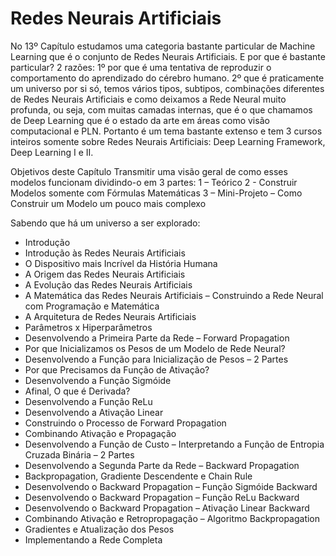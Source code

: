 # Redes Neurais Artificiais

No 13º Capítulo estudamos uma categoria bastante particular de Machine Learning que é o conjunto de Redes Neurais Artificiais.
E por que é bastante particular? 2 razões: 1º por que é uma tentativa de reproduzir o comportamento do aprendizado do cérebro humano. 2º que é praticamente um universo por si só, temos vários tipos, subtipos, combinações diferentes de Redes Neurais Artificiais e como deixamos a Rede Neural muito profunda, ou seja, com muitas camadas internas, que é o que chamamos de Deep Learning que é o estado da arte em áreas como visão computacional e PLN. 
Portanto é um tema bastante extenso e tem 3 cursos inteiros somente sobre Redes Neurais Artificiais: Deep Learning Framework, Deep Learning I e II.

Objetivos deste Capítulo
Transmitir uma visão geral de como esses modelos funcionam dividindo-o em 3 partes:
1 – Teórico
2 - Construir Modelos somente com Fórmulas Matemáticas 
3 – Mini-Projeto – Como Construir um Modelo um pouco mais complexo

Sabendo que há um universo a ser explorado:

<ul>
  <li>Introdução</li>
  <li>Introdução às Redes Neurais Artificiais</li>
  <li>O Dispositivo mais Incrível da História Humana</li>
  <li>A Origem das Redes Neurais Artificiais</li>
  <li>A Evolução das Redes Neurais Artificiais</li>
  <li>A Matemática das Redes Neurais Artificiais – Construindo a Rede Neural com Programação e Matemática</li>
  <li>A Arquitetura de Redes Neurais Artificiais</li>
  <li>Parâmetros x Hiperparâmetros</li>
  <li>Desenvolvendo a Primeira Parte da Rede – Forward Propagation</li>
  <li>Por que Inicializamos os Pesos de um Modelo de Rede Neural?</li>
  <li>Desenvolvendo a Função para Inicialização de Pesos – 2 Partes</li>
  <li>Por que Precisamos da Função de Ativação?</li>
  <li>Desenvolvendo a Função Sigmóide</li>
  <li>Afinal, O que é Derivada?</li>
  <li>Desenvolvendo a Função ReLu</li>
  <li>Desenvolvendo a Ativação Linear</li>
  <li>Construindo o Processo de Forward Propagation</li>
  <li>Combinando Ativação e Propagação</li>
  <li>Desenvolvendo a Função de Custo – Interpretando a Função de Entropia Cruzada Binária – 2 Partes</li>
  <li>Desenvolvendo a Segunda Parte da Rede – Backward Propagation</li>
  <li>Backpropagation, Gradiente Descendente e Chain Rule</li>
  <li>Desenvolvendo o Backward Propagation – Função Sigmóide Backward</li>
  <li>Desenvolvendo o Backward Propagation – Função ReLu Backward</li>
  <li>Desenvolvendo o Backward Propagation – Ativação Linear Backward</li>
  <li>Combinando Ativação e Retropropagação – Algoritmo Backpropagation</li>
  <li>Gradientes e Atualização dos Pesos</li>
  <li>Implementando a Rede Completa</li>
</ul>
